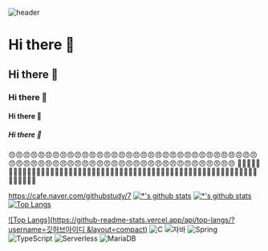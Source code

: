 ![header](https://capsule-render.vercel.app/api?type=wave&color=auto&height=300&section=header&text=깃허브%20특강&fontSize=90)
# Hi there 👋
## Hi there 👋
### Hi there 👋
#### Hi there 👋
##### Hi there 👋

😠😠😠😠😠😠😠😠😠😠😠😠😠😠😠😠😠😠😠😠😠😠😠😠😠😠😠😠😠😠😠😠😠😠😠😠😠😠😠😠😠😠😠😠😠😠😠😠😠😠😠😠😠😠😠😠😠😠😠😠😠😠😠😠😠
🤕🤕🤕🤕🤕🤕🤕🤕🤕🤕🤕🤕🤕🤕🤕🤕🤕🤕🤕🤕🤕🤕🤕🤕🤕🤕🤕🤕🤕🤕🤕🤕🤕🤕🤕🤕🤕🤕🤕🤕🤕🤕🤕🤕🤕🤕🤕🤕🤕🤕🤕🤕🤕🤕🤕🤕🤕🤕🤕🤕🤕🤕🤕🤕🤕

https://cafe.naver.com/githubstudy/7
[![*'s github stats](https://github-readme-stats.vercel.app/api?username=깃허브아이디)](https://github.com/깃허브아이디)
[![*'s github stats](https://github-readme-stats.vercel.app/api?username=깃허브아이디&show_icons=true&theme=radical)](https://github.com/깃허브아이디)
[![Top Langs](https://github-readme-stats.vercel.app/api/top-langs/?username=깃허브아이디)](https://github.com/깃허브아이디/github-readme-stats)

[![Top Langs](https://github-readme-stats.vercel.app/api/top-langs/?username=깃허브아이디 &layout=compact)](https://github.com/깃허브아이디/github-readme-stats)
![C](https://img.shields.io/badge/-C-123456?style=flat-square&logo=C&logoColor=black)
![자바](https://img.shields.io/badge/-자바-007396?style=flat&logo=Java&logoColor=ffffff)
![Spring](https://img.shields.io/badge/-Spring-6DB33F?style=for-the-badge&logo=Spring&logoColor=white)
![TypeScript](https://img.shields.io/badge/-TypeScript-3178C6?style=flat-square&logo=TypeScript&logoColor=white)
![Serverless](https://img.shields.io/badge/-Serverless-FD5750?style=flat-square&logo=Serverless&logoColor=magenta)
![MariaDB](https://img.shields.io/badge/-MariaDB-1F305F?style=flat-square&logo=mariadb&logoColor=white)
